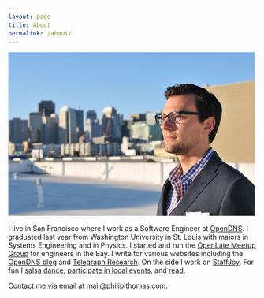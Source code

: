 ```yaml
---
layout: page
title: About
permalink: /about/
---
```

<img src="/images/about.jpg" alt="Philip I. Thomas"/>

I live in San Francisco where I work as a Software Engineer at [OpenDNS](https://www.opendns.com). I graduated last year from Washington University in St. Louis with majors in Systems Engineering and in Physics. I started and run the [OpenLate Meetup Group](http://meetup.com/openlate) for engineers in the Bay. I write for various websites including the [OpenDNS blog](http://blog.opendns.com) and [Telegraph Research](http://telegraphresearch.com). On the side I work on [StaffJoy](https://www.staffjoy.com). For fun I [salsa dance](/salsa-videos/), [participate in local events](/video-quantified-self/), and [read](http://goodreads.com/philipithomas).



Contact me via email at [mail@philipithomas.com](mailto:mail@philipithomas.com).
